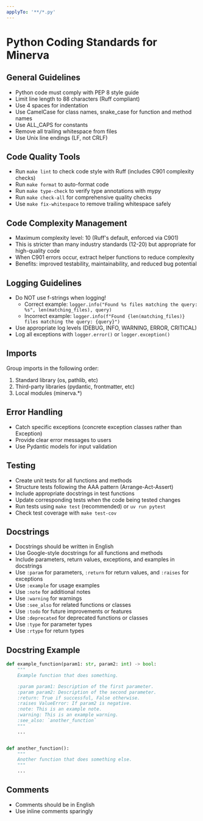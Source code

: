 ```yaml
---
applyTo: '**/*.py'
---
```


# Python Coding Standards for Minerva

## General Guidelines
- Python code must comply with PEP 8 style guide
- Limit line length to 88 characters (Ruff compliant)
- Use 4 spaces for indentation
- Use CamelCase for class names, snake_case for function and method names
- Use ALL_CAPS for constants
- Remove all trailing whitespace from files
- Use Unix line endings (LF, not CRLF)

## Code Quality Tools
- Run `make lint` to check code style with Ruff (includes C901 complexity checks)
- Run `make format` to auto-format code
- Run `make type-check` to verify type annotations with mypy
- Run `make check-all` for comprehensive quality checks
- Use `make fix-whitespace` to remove trailing whitespace safely

## Code Complexity Management
- Maximum complexity level: 10 (Ruff's default, enforced via C901)
- This is stricter than many industry standards (12-20) but appropriate for high-quality code
- When C901 errors occur, extract helper functions to reduce complexity
- Benefits: improved testability, maintainability, and reduced bug potential

## Logging Guidelines
- Do NOT use f-strings when logging!
  - Correct example: `logger.info("Found %s files matching the query: %s", len(matching_files), query)`
  - Incorrect example: `logger.info(f"Found {len(matching_files)} files matching the query: {query}")`
- Use appropriate log levels (DEBUG, INFO, WARNING, ERROR, CRITICAL)
- Log all exceptions with `logger.error()` or `logger.exception()`

## Imports
Group imports in the following order:
1. Standard library (os, pathlib, etc)
2. Third-party libraries (pydantic, frontmatter, etc)
3. Local modules (minerva.*)

## Error Handling
- Catch specific exceptions (concrete exception classes rather than Exception)
- Provide clear error messages to users
- Use Pydantic models for input validation

## Testing
- Create unit tests for all functions and methods
- Structure tests following the AAA pattern (Arrange-Act-Assert)
- Include appropriate docstrings in test functions
- Update corresponding tests when the code being tested changes
- Run tests using `make test` (recommended) or `uv run pytest`
- Check test coverage with `make test-cov`

## Docstrings
- Docstrings should be written in English
- Use Google-style docstrings for all functions and methods
- Include parameters, return values, exceptions, and examples in docstrings
- Use `:param` for parameters, `:return` for return values, and `:raises` for exceptions
- Use `:example` for usage examples
- Use `:note` for additional notes
- Use `:warning` for warnings
- Use `:see_also` for related functions or classes
- Use `:todo` for future improvements or features
- Use `:deprecated` for deprecated functions or classes
- Use `:type` for parameter types
- Use `:rtype` for return types

## Docstring Example
```python
def example_function(param1: str, param2: int) -> bool:
    """
    Example function that does something.

    :param param1: Description of the first parameter.
    :param param2: Description of the second parameter.
    :return: True if successful, False otherwise.
    :raises ValueError: If param2 is negative.
    :note: This is an example note.
    :warning: This is an example warning.
    :see_also: `another_function`
    """
    ...


def another_function():
    """
    Another function that does something else.
    """
    ...
```

## Comments
- Comments should be in English
- Use inline comments sparingly
